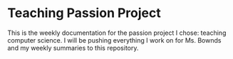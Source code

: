 # Teaching Passion Project
This is the weekly documentation for the passion project I chose: teaching computer science. I will be pushing everything I work on for Ms. Bownds and my weekly summaries to this repository.
